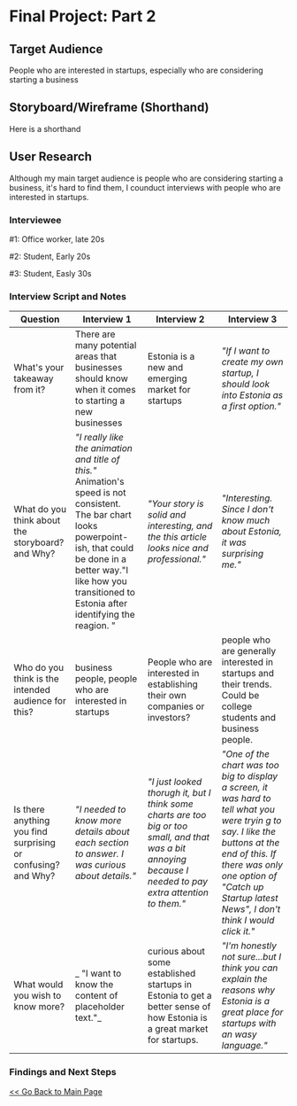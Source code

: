 # Final Project: Part 2

## Target Audience
People who are interested in startups, especially who are considering starting a business

## Storyboard/Wireframe (Shorthand)
Here is a shorthand

## User Research

Although my main target audience is people who are considering starting a business, it's hard to find them, I counduct interviews with people who are interested in startups.

### Interviewee
#1: Office worker, late 20s

#2: Student, Early 20s

#3: Student, Easly 30s

### Interview Script and Notes

| Question | Interview 1 | Interview 2 | Interview 3|
| -------- | ----------- | ----------- | -----------|
| What's your takeaway from it? | There are many potential areas that businesses should know when it comes to starting a new businesses | Estonia is a new and emerging market for startups | _"If I want to create my own startup, I should look into Estonia as a first option."_ |
| What do you think about the storyboard? and Why? | _"I really like the animation and title of this."_ Animation's speed is not consistent. The bar chart looks powerpoint-ish, that could be done in a better way."I like how you transitioned to Estonia after identifying the reagion. "| _"Your story is solid and interesting, and the this article looks nice and professional."_ | _"Interesting. Since I don't know much about Estonia, it was surprising me."_ |
| Who do you think is the intended audience for this? | business people, people who are interested in startups| People who are interested in establishing their own companies or investors? | people who are generally interested in startups and their trends. Could be college students and business people. |
| Is there anything you find surprising or confusing? and Why? | _"I needed to know more details about each section to answer. I was curious about details."_ | _"I just looked thorugh it, but I think some charts are too big or too small, and that was a bit annoying because I needed to pay extra attention to them."_ | _"One of the chart was too big to display a screen, it was hard to tell what you were tryin g to say. I like the buttons at the end of this. If there was only one option of "Catch up Startup latest News", I don't think I would click it."_ |
| What would you wish to know more? |_ "I want to know the content of placeholder text."_ | curious about some established startups in Estonia to get a better sense of how Estonia is a great market for startups. | _"I'm honestly not sure...but I think you can explain the reasons why Estonia is a great place for startups with an wasy language."_ |


### Findings and Next Steps



[<< Go Back to Main Page](https://meeeeeeeei28.github.io/Mei-Portfolio/)
